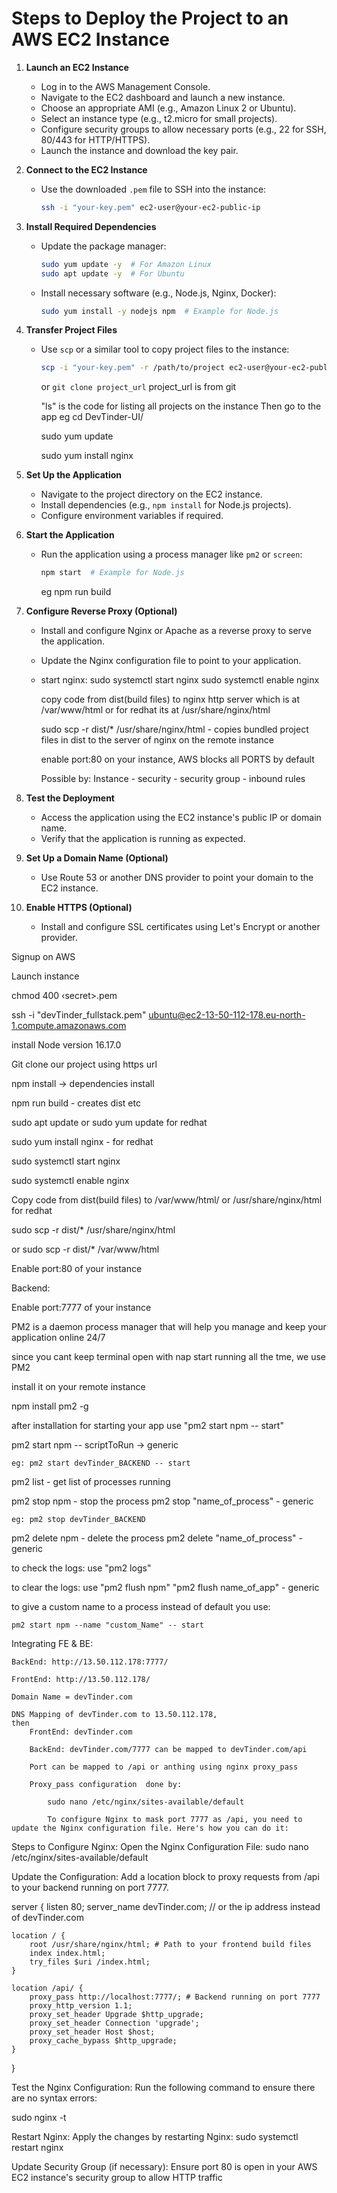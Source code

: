 # Steps to Deploy the Project to an AWS EC2 Instance

1. **Launch an EC2 Instance**  
    - Log in to the AWS Management Console.  
    - Navigate to the EC2 dashboard and launch a new instance.  
    - Choose an appropriate AMI (e.g., Amazon Linux 2 or Ubuntu).  
    - Select an instance type (e.g., t2.micro for small projects).  
    - Configure security groups to allow necessary ports (e.g., 22 for SSH, 80/443 for HTTP/HTTPS).  
    - Launch the instance and download the key pair.

2. **Connect to the EC2 Instance**  
    - Use the downloaded `.pem` file to SSH into the instance:  
      ```bash
      ssh -i "your-key.pem" ec2-user@your-ec2-public-ip
      ```

3. **Install Required Dependencies**  
    - Update the package manager:  
      ```bash
      sudo yum update -y  # For Amazon Linux
      sudo apt update -y  # For Ubuntu
      ```
    - Install necessary software (e.g., Node.js, Nginx, Docker):  
      ```bash
      sudo yum install -y nodejs npm  # Example for Node.js
      ```

4. **Transfer Project Files**  
    - Use `scp` or a similar tool to copy project files to the instance:  
      ```bash
      scp -i "your-key.pem" -r /path/to/project ec2-user@your-ec2-public-ip:/home/ec2-user/
      ```

      or `git clone project_url` project_url is from git

      "ls" is the code for listing all projects on the instance
      Then go to the app eg cd DevTinder-UI/
      
        sudo yum update

        sudo yum install nginx      

5. **Set Up the Application**  
    - Navigate to the project directory on the EC2 instance.  
    - Install dependencies (e.g., `npm install` for Node.js projects).  
    - Configure environment variables if required.

6. **Start the Application**  
    - Run the application using a process manager like `pm2` or `screen`:  
      ```bash
      npm start  # Example for Node.js
      ``` 

      eg npm run build

7. **Configure Reverse Proxy (Optional)**  
    - Install and configure Nginx or Apache as a reverse proxy to serve the application.  
    - Update the Nginx configuration file to point to your application.

    - start nginx:
        sudo systemctl start nginx
        sudo systemctl enable nginx

        copy code from dist(build files) to nginx http server which is at /var/www/html or for redhat its at /usr/share/nginx/html

        sudo scp -r dist/* /usr/share/nginx/html - copies bundled project files in dist to
         the server of nginx on the remote instance

         enable port:80 on your instance, AWS blocks all PORTS by default

         Possible by: Instance - security - security group - inbound rules

8. **Test the Deployment**  
    - Access the application using the EC2 instance's public IP or domain name.  
    - Verify that the application is running as expected.

9. **Set Up a Domain Name (Optional)**  
    - Use Route 53 or another DNS provider to point your domain to the EC2 instance.

10. **Enable HTTPS (Optional)**  
     - Install and configure SSL certificates using Let's Encrypt or another provider.



 Signup on AWS

 Launch instance

 chmod 400 ‹secret>.pem

ssh -i "devTinder_fullstack.pem" ubuntu@ec2-13-50-112-178.eu-north-1.compute.amazonaws.com

install Node version 16.17.0

Git clone our project using https url

npm install → dependencies install

npm run build - creates dist etc

sudo apt update or sudo yum update for redhat

sudo yum install nginx - for redhat


sudo systemctl start nginx

sudo systemctl enable nginx

 Copy code from dist(build files) to /var/www/html/ or /usr/share/nginx/html for redhat

 sudo scp -r dist/* /usr/share/nginx/html

 or sudo scp -r dist/* /var/www/html

 Enable port:80 of your instance


 Backend:

Enable port:7777 of your instance 

 PM2 is a daemon process manager that will help you manage and keep your application online 24/7

 since you cant keep terminal open with nap start running all the tme, we use PM2

 install it on your remote instance

 npm install pm2 -g

 after installation for starting your app use "pm2 start npm -- start"

 pm2 start npm -- scriptToRun -> generic

    eg: pm2 start devTinder_BACKEND -- start

 pm2 list - get list of processes running

 pm2 stop npm - stop the process 
    pm2 stop "name_of_process" - generic

    eg: pm2 stop devTinder_BACKEND

pm2 delete npm - delete the process
    pm2 delete "name_of_process" - generic

 to check the logs: use "pm2 logs"

 to clear the logs: use "pm2 flush npm" 
        "pm2 flush name_of_app" - generic

to give a custom name to a process instead of default you use:

    pm2 start npm --name "custom_Name" -- start



Integrating FE & BE:

    BackEnd: http://13.50.112.178:7777/

    FrontEnd: http://13.50.112.178/

    Domain Name = devTinder.com 

    DNS Mapping of devTinder.com to 13.50.112.178,
    then
        FrontEnd: devTinder.com

        BackEnd: devTinder.com/7777 can be mapped to devTinder.com/api

        Port can be mapped to /api or anthing using nginx proxy_pass

        Proxy_pass configuration  done by:

            sudo nano /etc/nginx/sites-available/default

            To configure Nginx to mask port 7777 as /api, you need to update the Nginx configuration file. Here's how you can do it:

Steps to Configure Nginx:
Open the Nginx Configuration File:
sudo nano /etc/nginx/sites-available/default

Update the Configuration: Add a location block to proxy requests from /api to your backend running on port 7777.

server {
    listen 80;
    server_name devTinder.com; // or the ip address instead of devTinder.com

    location / {
        root /usr/share/nginx/html; # Path to your frontend build files
        index index.html;
        try_files $uri /index.html;
    }

    location /api/ {
        proxy_pass http://localhost:7777/; # Backend running on port 7777
        proxy_http_version 1.1;
        proxy_set_header Upgrade $http_upgrade;
        proxy_set_header Connection 'upgrade';
        proxy_set_header Host $host;
        proxy_cache_bypass $http_upgrade;
    }
}

Test the Nginx Configuration: Run the following command to ensure there are no syntax errors:

sudo nginx -t

Restart Nginx:
 Apply the changes by restarting Nginx:
    sudo systemctl restart nginx

Update Security Group (if necessary): 
Ensure port 80 is open in your AWS EC2 instance's security group to allow HTTP traffic